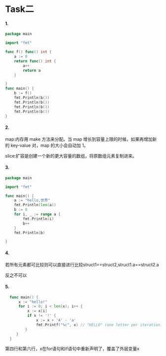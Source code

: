 # Task二

#### 1.

```go
package main

import "fmt"

func f() func() int {
	a := 0
	return func() int {
		a++
		return a
	}

}
func main() {
	b := f()
	fmt.Println(b())
	fmt.Println(b())
	fmt.Println(b())
	fmt.Println(b())
}

```



#### 2.

map:内存用 make 方法来分配。当 map 增长到容量上限的时候，如果再增加新的 key-value 对，map 的大小会自动加 1。

slice:扩容是创建一个新的更大容量的数组，将原数组元素复制进来。

#### 3.

```go
package main

import "fmt"

func main() {
	a := "hello,世界"
	fmt.Println(len(a))
	b := 0
	for i, _ := range a {
		fmt.Println(i)
		b++
	}
	fmt.Println(b)

}

```



#### 4.

若所有元素都可比较则可以直接进行比较struct1==struct2,struct1.a==struct2.a

反之不可以

#### 5.

```Go
  func main() {
      x := "hello!"
      for i := 0; i < len(x); i++ {
          x := x[i]
          if x != '!' {
              x := x + 'A' - 'a'
              fmt.Printf("%c", x) // "HELLO" (one letter per iteration)
         }
     }
  }
```

第四行和第六行，x在for语句和if语句中重新声明了，覆盖了外层变量x